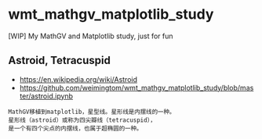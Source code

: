 # wmt_mathgv_matplotlib_study
[WIP] My MathGV and Matplotlib study, just for fun  

## Astroid, Tetracuspid
* https://en.wikipedia.org/wiki/Astroid
* https://github.com/weimingtom/wmt_mathgv_matplotlib_study/blob/master/astroid.ipynb
```
MathGV移植到matplotlib，星型线。星形线是内摆线的一种。
星形线（astroid）或称为四尖瓣线（tetracuspid），
是一个有四个尖点的内摆线，也属于超椭圆的一种。 ​​​
```

